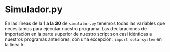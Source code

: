 # Simulador.py

En las líneas de la **1 a la 30** de `simulator.py` tenemos todas las variables que necesitamos para ejecutar nuestro programa. Las declaraciones de importación en la parte superior de nuestro script son casi idénticas a nuestros programas anteriores, con una excepción: `import solarsystem` en la línea 5.
<!--stackedit_data:
eyJoaXN0b3J5IjpbMTkyNzM4NDQ2NSw3NzU4MTIyNl19
-->